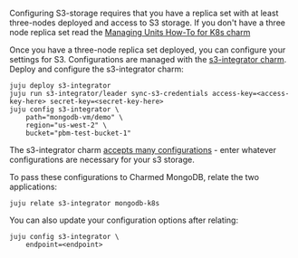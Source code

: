 Configuring S3-storage requires that you have a replica set with at least three-nodes deployed and access to S3 storage.
  If you don't have a three node replica set read the [Managing Units How-To for K8s charm](/t/charmed-mongodb-k8s-tutorial-managing-your-units/10611) 

Once you have a three-node replica set deployed, you can configure your settings for S3. Configurations are managed with the [s3-integrator charm](https://charmhub.io/s3-integrator).  Deploy and configure the s3-integrator charm:
```
juju deploy s3-integrator
juju run s3-integrator/leader sync-s3-credentials access-key=<access-key-here> secret-key=<secret-key-here>
juju config s3-integrator \
    path="mongodb-vm/demo" \
    region="us-west-2" \
    bucket="pbm-test-bucket-1"
```
The s3-integrator charm [accepts many configurations](https://charmhub.io/s3-integrator/configure) - enter whatever configurations are necessary for your s3 storage. 

To pass these configurations to Charmed MongoDB, relate the two applications:
```
juju relate s3-integrator mongodb-k8s
```

You can also update your configuration options after relating:
```
juju config s3-integrator \
    endpoint=<endpoint>
```